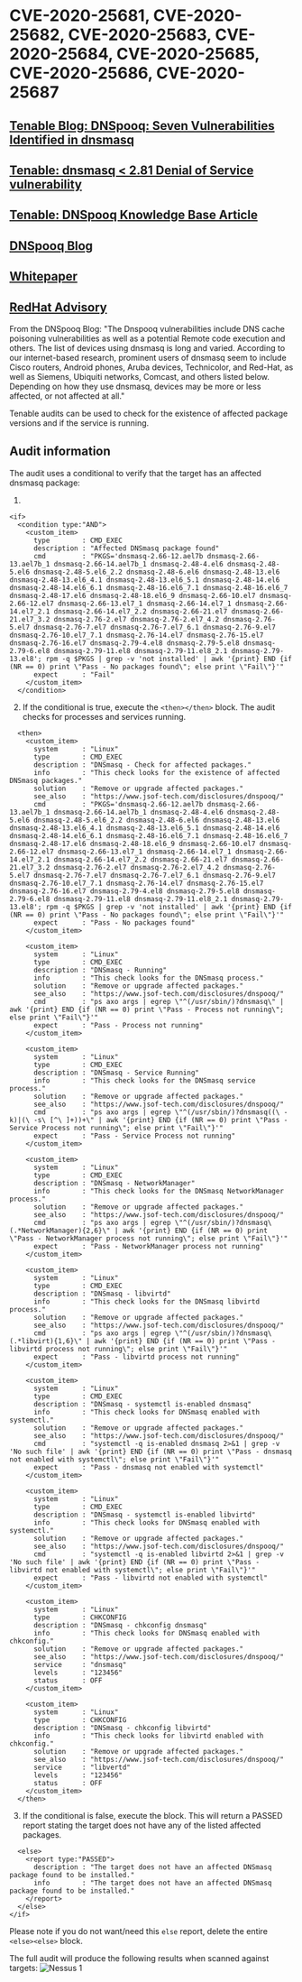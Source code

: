 # CVE-2020-25681, CVE-2020-25682, CVE-2020-25683, CVE-2020-25684, CVE-2020-25685, CVE-2020-25686, CVE-2020-25687

## [Tenable Blog: DNSpooq: Seven Vulnerabilities Identified in dnsmasq](https://www.tenable.com/blog/dnspooq-seven-vulnerabilities-identified-in-dnsmasq)
## [Tenable: dnsmasq < 2.81 Denial of Service vulnerability](https://www.tenable.com/plugins/nessus/136411)
## [Tenable: DNSpooq Knowledge Base Article](https://community.tenable.com/s/article/Plugins-associated-with-the-DNSpooq-vulnerability)
## [DNSpooq Blog](https://www.jsof-tech.com/disclosures/dnspooq/)
## [Whitepaper](https://www.jsof-tech.com/wp-content/uploads/2021/01/DNSpooq_Technical-Whitepaper.pdf)
## [RedHat Advisory](https://access.redhat.com/security/vulnerabilities/RHSB-2021-001)

From the DNSpooq Blog:
"The Dnspooq vulnerabilities include DNS cache poisoning vulnerabilities as well as a potential Remote code execution and others. The list of devices using dnsmasq is long and varied. According to our internet-based research, prominent users of dnsmasq seem to include Cisco routers, Android phones, Aruba devices, Technicolor, and Red-Hat, as well as Siemens, Ubiquiti networks, Comcast, and others listed below. Depending on how they use dnsmasq, devices may be more or less affected, or not affected at all."

Tenable audits can be used to check for the existence of affected package versions and if the service is running.

## Audit information

The audit uses a conditional to verify that the target has an affected dnsmasq package:

1.
```
<if>
  <condition type:"AND">
    <custom_item>
      type        : CMD_EXEC
      description : "Affected DNSmasq package found"
      cmd         : "PKGS='dnsmasq-2.66-12.ael7b dnsmasq-2.66-13.ael7b_1 dnsmasq-2.66-14.ael7b_1 dnsmasq-2.48-4.el6 dnsmasq-2.48-5.el6 dnsmasq-2.48-5.el6_2.2 dnsmasq-2.48-6.el6 dnsmasq-2.48-13.el6 dnsmasq-2.48-13.el6_4.1 dnsmasq-2.48-13.el6_5.1 dnsmasq-2.48-14.el6 dnsmasq-2.48-14.el6_6.1 dnsmasq-2.48-16.el6_7.1 dnsmasq-2.48-16.el6_7 dnsmasq-2.48-17.el6 dnsmasq-2.48-18.el6_9 dnsmasq-2.66-10.el7 dnsmasq-2.66-12.el7 dnsmasq-2.66-13.el7_1 dnsmasq-2.66-14.el7_1 dnsmasq-2.66-14.el7_2.1 dnsmasq-2.66-14.el7_2.2 dnsmasq-2.66-21.el7 dnsmasq-2.66-21.el7_3.2 dnsmasq-2.76-2.el7 dnsmasq-2.76-2.el7_4.2 dnsmasq-2.76-5.el7 dnsmasq-2.76-7.el7 dnsmasq-2.76-7.el7_6.1 dnsmasq-2.76-9.el7 dnsmasq-2.76-10.el7_7.1 dnsmasq-2.76-14.el7 dnsmasq-2.76-15.el7 dnsmasq-2.76-16.el7 dnsmasq-2.79-4.el8 dnsmasq-2.79-5.el8 dnsmasq-2.79-6.el8 dnsmasq-2.79-11.el8 dnsmasq-2.79-11.el8_2.1 dnsmasq-2.79-13.el8'; rpm -q $PKGS | grep -v 'not installed' | awk '{print} END {if (NR == 0) print \"Pass - No packages found\"; else print \"Fail\"}'"
      expect      : "Fail"
    </custom_item>
  </condition>

```
2. If the conditional is true, execute the `<then></then>` block. The audit checks for processes and services running.
```
  <then>
    <custom_item>
      system      : "Linux"
      type        : CMD_EXEC
      description : "DNSmasq - Check for affected packages."
      info        : "This check looks for the existence of affected DNSmasq packages."
      solution    : "Remove or upgrade affected packages."
      see_also    : "https://www.jsof-tech.com/disclosures/dnspooq/"
      cmd         : "PKGS='dnsmasq-2.66-12.ael7b dnsmasq-2.66-13.ael7b_1 dnsmasq-2.66-14.ael7b_1 dnsmasq-2.48-4.el6 dnsmasq-2.48-5.el6 dnsmasq-2.48-5.el6_2.2 dnsmasq-2.48-6.el6 dnsmasq-2.48-13.el6 dnsmasq-2.48-13.el6_4.1 dnsmasq-2.48-13.el6_5.1 dnsmasq-2.48-14.el6 dnsmasq-2.48-14.el6_6.1 dnsmasq-2.48-16.el6_7.1 dnsmasq-2.48-16.el6_7 dnsmasq-2.48-17.el6 dnsmasq-2.48-18.el6_9 dnsmasq-2.66-10.el7 dnsmasq-2.66-12.el7 dnsmasq-2.66-13.el7_1 dnsmasq-2.66-14.el7_1 dnsmasq-2.66-14.el7_2.1 dnsmasq-2.66-14.el7_2.2 dnsmasq-2.66-21.el7 dnsmasq-2.66-21.el7_3.2 dnsmasq-2.76-2.el7 dnsmasq-2.76-2.el7_4.2 dnsmasq-2.76-5.el7 dnsmasq-2.76-7.el7 dnsmasq-2.76-7.el7_6.1 dnsmasq-2.76-9.el7 dnsmasq-2.76-10.el7_7.1 dnsmasq-2.76-14.el7 dnsmasq-2.76-15.el7 dnsmasq-2.76-16.el7 dnsmasq-2.79-4.el8 dnsmasq-2.79-5.el8 dnsmasq-2.79-6.el8 dnsmasq-2.79-11.el8 dnsmasq-2.79-11.el8_2.1 dnsmasq-2.79-13.el8'; rpm -q $PKGS | grep -v 'not installed' | awk '{print} END {if (NR == 0) print \"Pass - No packages found\"; else print \"Fail\"}'"
      expect      : "Pass - No packages found"
    </custom_item>

    <custom_item>
      system      : "Linux"
      type        : CMD_EXEC
      description : "DNSmasq - Running"
      info        : "This check looks for the DNSmasq process."
      solution    : "Remove or upgrade affected packages."
      see_also    : "https://www.jsof-tech.com/disclosures/dnspooq/"
      cmd         : "ps axo args | egrep \"^(/usr/sbin/)?dnsmasq\" | awk '{print} END {if (NR == 0) print \"Pass - Process not running\"; else print \"Fail\"}'"
      expect      : "Pass - Process not running"
    </custom_item>

    <custom_item>
      system      : "Linux"
      type        : CMD_EXEC
      description : "DNSmasq - Service Running"
      info        : "This check looks for the DNSmasq service process."
      solution    : "Remove or upgrade affected packages."
      see_also    : "https://www.jsof-tech.com/disclosures/dnspooq/"
      cmd         : "ps axo args | egrep \"^(/usr/sbin/)?dnsmasq((\ -k)|(\ -s\ [^\ ]+))+\" | awk '{print} END {if (NR == 0) print \"Pass - Service Process not running\"; else print \"Fail\"}'"
      expect      : "Pass - Service Process not running"
    </custom_item>

    <custom_item>
      system      : "Linux"
      type        : CMD_EXEC
      description : "DNSmasq - NetworkManager"
      info        : "This check looks for the DNSmasq NetworkManager process."
      solution    : "Remove or upgrade affected packages."
      see_also    : "https://www.jsof-tech.com/disclosures/dnspooq/"
      cmd         : "ps axo args | egrep \"^(/usr/sbin/)?dnsmasq\ (.*NetworkManager){2,6}\" | awk '{print} END {if (NR == 0) print \"Pass - NetworkManager process not running\"; else print \"Fail\"}'"
      expect      : "Pass - NetworkManager process not running"
    </custom_item>

    <custom_item>
      system      : "Linux"
      type        : CMD_EXEC
      description : "DNSmasq - libvirtd"
      info        : "This check looks for the DNSmasq libvirtd process."
      solution    : "Remove or upgrade affected packages."
      see_also    : "https://www.jsof-tech.com/disclosures/dnspooq/"
      cmd         : "ps axo args | egrep \"^(/usr/sbin/)?dnsmasq\ (.*libvirt){1,6}\" | awk '{print} END {if (NR == 0) print \"Pass - libvirtd process not running\"; else print \"Fail\"}'"
      expect      : "Pass - libvirtd process not running"
    </custom_item>

    <custom_item>
      system      : "Linux"
      type        : CMD_EXEC
      description : "DNSmasq - systemctl is-enabled dnsmasq"
      info        : "This check looks for DNSmasq enabled with systemctl."
      solution    : "Remove or upgrade affected packages."
      see_also    : "https://www.jsof-tech.com/disclosures/dnspooq/"
      cmd         : "systemctl -q is-enabled dnsmasq 2>&1 | grep -v 'No such file' | awk '{print} END {if (NR == 0) print \"Pass - dnsmasq not enabled with systemctl\"; else print \"Fail\"}'"
      expect      : "Pass - dnsmasq not enabled with systemctl"
    </custom_item>

    <custom_item>
      system      : "Linux"
      type        : CMD_EXEC
      description : "DNSmasq - systemctl is-enabled libvirtd"
      info        : "This check looks for DNSmasq enabled with systemctl."
      solution    : "Remove or upgrade affected packages."
      see_also    : "https://www.jsof-tech.com/disclosures/dnspooq/"
      cmd         : "systemctl -q is-enabled libvirtd 2>&1 | grep -v 'No such file' | awk '{print} END {if (NR == 0) print \"Pass - libvirtd not enabled with systemctl\"; else print \"Fail\"}'"
      expect      : "Pass - libvirtd not enabled with systemctl"
    </custom_item>

    <custom_item>
      system      : "Linux"
      type        : CHKCONFIG
      description : "DNSmasq - chkconfig dnsmasq"
      info        : "This check looks for DNSmasq enabled with chkconfig."
      solution    : "Remove or upgrade affected packages."
      see_also    : "https://www.jsof-tech.com/disclosures/dnspooq/"
      service     : "dnsmasq"
      levels      : "123456"
      status      : OFF
    </custom_item>

    <custom_item>
      system      : "Linux"
      type        : CHKCONFIG
      description : "DNSmasq - chkconfig libvirtd"
      info        : "This check looks for libvirtd enabled with chkconfig."
      solution    : "Remove or upgrade affected packages."
      see_also    : "https://www.jsof-tech.com/disclosures/dnspooq/"
      service     : "libvertd"
      levels      : "123456"
      status      : OFF
    </custom_item>
  </then>
```
3. If the conditional is false, execute the <else></else> block. This will return a PASSED report stating the target does not have any of the listed affected packages.
```
  <else>
    <report type:"PASSED">
      description : "The target does not have an affected DNSmasq package found to be installed."
      info        : "The target does not have an affected DNSmasq package found to be installed."
    </report>
  </else>
</if>
```
Please note if you do not want/need this `else` report, delete the entire `<else><else>` block.

The full audit will produce the following results when scanned against targets:
![Nessus 1](images/nessus1.png)
